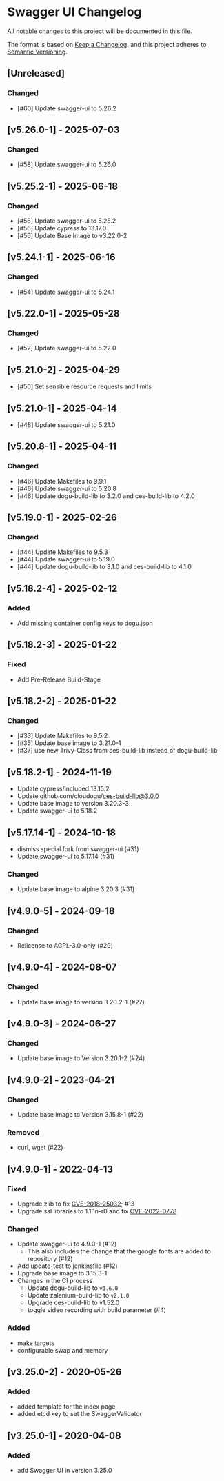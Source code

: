 # Swagger UI Changelog

All notable changes to this project will be documented in this file.

The format is based on [Keep a Changelog](https://keepachangelog.com/en/1.0.0/),
and this project adheres to [Semantic Versioning](https://semver.org/spec/v2.0.0.html).

## [Unreleased]
### Changed
- [#60] Update swagger-ui to 5.26.2

## [v5.26.0-1] - 2025-07-03
### Changed
- [#58] Update swagger-ui to 5.26.0

## [v5.25.2-1] - 2025-06-18
### Changed
- [#56] Update swagger-ui to 5.25.2
- [#56] Update cypress to 13.17.0
- [#56] Update Base Image to v3.22.0-2
 
## [v5.24.1-1] - 2025-06-16
### Changed
- [#54] Update swagger-ui to 5.24.1

## [v5.22.0-1] - 2025-05-28
### Changed
- [#52] Update swagger-ui to 5.22.0

## [v5.21.0-2] - 2025-04-29
- [#50] Set sensible resource requests and limits

## [v5.21.0-1] - 2025-04-14
- [#48] Update swagger-ui to 5.21.0

## [v5.20.8-1] - 2025-04-11
### Changed
- [#46] Update Makefiles to 9.9.1
- [#46] Update swagger-ui to 5.20.8
- [#46] Update dogu-build-lib to 3.2.0 and ces-build-lib to 4.2.0

## [v5.19.0-1] - 2025-02-26
### Changed
- [#44] Update Makefiles to 9.5.3
- [#44] Update swagger-ui to 5.19.0
- [#44] Update dogu-build-lib to 3.1.0 and ces-build-lib to 4.1.0

## [v5.18.2-4] - 2025-02-12
### Added
- Add missing container config keys to dogu.json

## [v5.18.2-3] - 2025-01-22
### Fixed
- Add Pre-Release Build-Stage

## [v5.18.2-2] - 2025-01-22
### Changed
- [#33] Update Makefiles to 9.5.2
- [#35] Update base image to 3.21.0-1
- [#37] use new Trivy-Class from ces-build-lib instead of dogu-build-lib

## [v5.18.2-1] - 2024-11-19
- Update cypress/included:13.15.2
- Update github.com/cloudogu/ces-build-lib@3.0.0
- Update base image to version 3.20.3-3
- Update swagger-ui to 5.18.2 

## [v5.17.14-1] - 2024-10-18
- dismiss special fork from swagger-ui (#31)
- Update swagger-ui to 5.17.14 (#31)

### Changed
- Update base image to alpine 3.20.3 (#31)

## [v4.9.0-5] - 2024-09-18
### Changed
- Relicense to AGPL-3.0-only (#29)

## [v4.9.0-4] - 2024-08-07
### Changed
- Update base image to version 3.20.2-1 (#27)

## [v4.9.0-3] - 2024-06-27
### Changed
- Update base image to Version 3.20.1-2 (#24)

## [v4.9.0-2] - 2023-04-21
### Changed
- Update base image to Version 3.15.8-1 (#22)

### Removed
- curl, wget (#22)

## [v4.9.0-1] - 2022-04-13
### Fixed
- Upgrade zlib to fix [CVE-2018-25032](https://security.alpinelinux.org/vuln/CVE-2018-25032); #13
- Upgrade ssl libraries to 1.1.1n-r0 and fix [CVE-2022-0778](https://security.alpinelinux.org/vuln/CVE-2022-0778)

### Changed
- Update swagger-ui to 4.9.0-1 (#12)
  - This also includes the change that the google fonts are added to repository (#12) 
- Add update-test to jenkinsfile (#12)
- Upgrade base image to 3.15.3-1
- Changes in the CI process
   - Update dogu-build-lib to `v1.6.0`
   - Update zalenium-build-lib to `v2.1.0`
   - Upgrade ces-build-lib to v1.52.0
   - toggle video recording with build parameter (#4)

### Added
- make targets
- configurable swap and memory

## [v3.25.0-2] - 2020-05-26
### Added
- added template for the index page
- added etcd key to set the SwaggerValidator

## [v3.25.0-1] - 2020-04-08
### Added
* add Swagger UI in version 3.25.0
